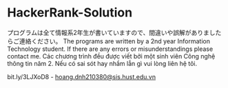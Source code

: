 # HackerRank-Solution
プログラムは全て情報系2年生が書いていますので、間違いや誤解がありましたらご連絡ください。
The programs are written by a 2nd year Information Technology student. If there are any errors or misunderstandings please contact me.
Các chương trình đều được viết bởi một sinh viên Công nghệ thông tin năm 2. Nếu có sai sót hay nhầm lẫn gì vui lòng liên hệ tôi.

bit.ly/3LJXoD8 - hoang.dnh210380@sis.hust.edu.vn
